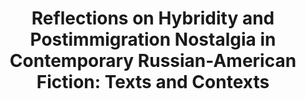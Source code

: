 ---
title: Reflections on Hybridity and Postimmigration Nostalgia in Contemporary Russian-American Fiction&#58; Texts and Contexts
institute: Paper presented in an International Seminar on "Thinking and Feeling in a
Language: Narratives from Foreign Languages, Cultures and Societies through Cross Cultural Perspectives" organized by Dept. of Foreign Languages, Tezpur Univeristy
year: 17 March, 2023
---